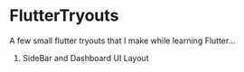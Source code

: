 # FlutterTryouts
A few small flutter tryouts that I make while learning Flutter...

1. SideBar and Dashboard UI Layout
